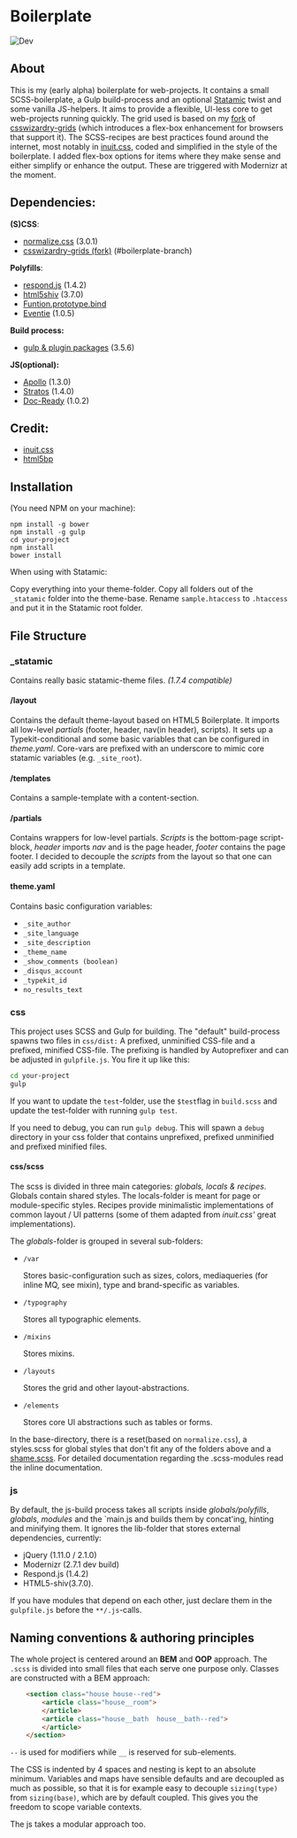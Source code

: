 Boilerplate
===========

![Dev](https://david-dm.org/felics/boilerplate.png)

## About

This is my (early alpha) boilerplate for web-projects. It contains a small SCSS-boilerplate, a Gulp build-process and an optional [Statamic](www.statamic.com) twist and some vanilla JS-helpers. It aims to provide a flexible, UI-less core to get web-projects running quickly. The grid used is based on my [fork](https://github.com/felics/csswizardry-grids/tree/boilerplate) of [csswizardry-grids](https://github.com/csswizardry/csswizardry-grids) (which introduces a flex-box enhancement for browsers that support it). The SCSS-recipes are best practices found around the internet, most notably in [inuit.css](https://github.com/csswizardry/inuit.css), coded and simplified in the style of the boilerplate. I added flex-box options for items where they make sense and either simplify or enhance the output. These are triggered with Modernizr at the moment.

## Dependencies:

**(S)CSS**:

 - [normalize.css](https://github.com/necolas/normalize.css) (3.0.1)
 - [csswizardry-grids (fork)](https://github.com/felics/csswizardry-grids) (#boilerplate-branch)

 **Polyfills**:

 - [respond.js](https://github.com/scottjehl/Respond) (1.4.2)
 - [html5shiv](https://github.com/aFarkas/html5shiv) (3.7.0)
 - [Funtion.prototype.bind](https://github.com/polyfill/Function.prototype.bind)
 - [Eventie](https://github.com/desandro/eventie) (1.0.5)

**Build process:**

 - [gulp & plugin packages](https://github.com/gulpjs/gulp) (3.5.6)

**JS(optional):**

 - [Apollo](https://github.com/toddmotto/apollo.git#~1.3.0) (1.3.0)
 - [Stratos](https://github.com/toddmotto/stratos.git#~1.4.0) (1.4.0)
 - [Doc-Ready](https://github.com/desandro/doc-ready) (1.0.2)

## Credit:

 - [inuit.css](https://github.com/csswizardry/inuit.css)
 - [html5bp](https://github.com/h5bp/html5-boilerplate)

## Installation

(You need NPM on your machine):

```
npm install -g bower
npm install -g gulp
cd your-project
npm install
bower install
```

When using with Statamic:

Copy everything into your theme-folder. Copy all folders out of the `_statamic` folder into the theme-base. Rename `sample.htaccess` to `.htaccess` and put it in the Statamic root folder.

## File Structure

### _statamic

Contains really basic statamic-theme files. *(1.7.4 compatible)*

#### /layout

Contains the default theme-layout based on HTML5 Boilerplate. It imports all low-level *partials* (footer, header, nav(in header), scripts). It sets up a Typekit-conditional and some basic variables that can be configured in *theme.yaml*. Core-vars are prefixed with an underscore to mimic core statamic variables (e.g. `_site_root`).

#### /templates

Contains a sample-template with a content-section.

#### /partials

Contains wrappers for low-level partials. *Scripts* is the bottom-page script-block, *header* imports *nav* and is the page header, *footer* contains the page footer. I decided to decouple the *scripts* from the layout so that one can easily add scripts in a template.

#### theme.yaml

Contains basic configuration variables:

 - `_site_author`
 - `_site_language`
 - `_site_description`
 - `_theme_name`
 - `_show_comments (boolean)`
 - `_disqus_account`
 - `_typekit_id`
 - `no_results_text`

### css

This project uses SCSS and Gulp for building. The "default" build-process spawns two files in `css/dist:` A prefixed, unminified CSS-file and a prefixed, minified CSS-file. The prefixing is handled by Autoprefixer and can be adjusted in `gulpfile.js`. You fire it up like this:

```bash
cd your-project
gulp
```

If you want to update the `test`-folder, use the `$test`flag in `build.scss` and update the test-folder with running `gulp test`.

If you need to debug, you can run `gulp debug`. This will spawn a `debug` directory in your css folder that contains unprefixed, prefixed unminified and prefixed minified files.


#### css/scss

The scss is divided in three main categories: *globals, locals & recipes*. Globals contain shared styles. The locals-folder is meant for page or module-specific styles. Recipes provide minimalistic implementations of common layout / UI patterns (some of them adapted from *inuit.css'* great implementations).

The *globals*-folder is grouped in several sub-folders:

 - `/var`

   Stores basic-configuration such as sizes, colors, mediaqueries (for inline MQ, see mixin), type and brand-specific as variables.

 - `/typography`

   Stores all typographic elements.

 - `/mixins`

   Stores mixins.

 - `/layouts`

   Stores the grid and other layout-abstractions.

 - `/elements`

   Stores core UI abstractions such as tables or forms.

In the base-directory, there is a reset(based on `normalize.css`), a styles.scss for global styles that don't fit any of the folders above and a [shame.scss](http://csswizardry.com/2013/04/shame-css/). For detailed documentation regarding the .scss-modules read the inline documentation.

### js

By default, the js-build process takes all scripts inside *globals/polyfills*, *globals*, *modules* and the `main.js and builds them by concat'ing, hinting and minifying them. It ignores the lib-folder that stores external dependencies, currently:

 - jQuery (1.11.0 / 2.1.0)
 - Modernizr (2.7.1 dev build)
 - Respond.js (1.4.2)
 - HTML5-shiv(3.7.0).

If you have modules that depend on each other, just declare them in the `gulpfile.js` before the `**/.js`-calls.

## Naming conventions & authoring principles

The whole project is centered around an **BEM** and **OOP** approach. The `.scss` is divided into small files that each serve one purpose only. Classes are constructed with a BEM approach:

```html
    <section class="house house--red">
        <article class="house__room">
        </article>
        <article class="house__bath  house__bath--red">
        </article>
    </section>
```

`--` is used for modifiers while `__` is reserved for sub-elements.

 The CSS is indented by 4 spaces and nesting is kept to an absolute minimum. Variables and maps have sensible defaults and are decoupled as much as possible, so that it is for example easy to decouple `sizing(type)` from `sizing(base)`, which are by default coupled. This gives you the freedom to scope variable contexts.

The js takes a modular approach too.
